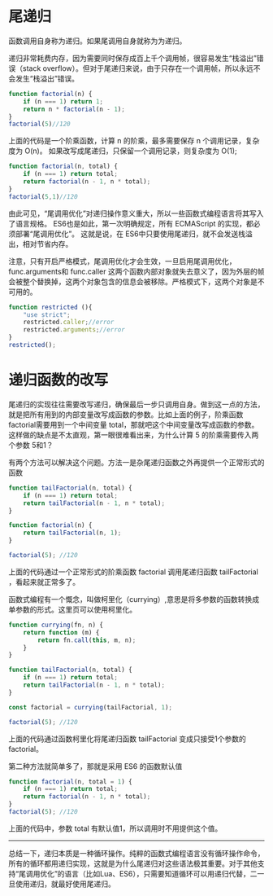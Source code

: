 # 尾递归
函数调用自身称为递归。如果尾调用自身就称为为递归。

递归非常耗费内存，因为需要同时保存成百上千个调用帧，很容易发生“栈溢出”错误（stack overflow）。但对于尾递归来说，由于只存在一个调用帧，所以永远不会发生“栈溢出”错误。

```javascript
function factorial(n) {
    if (n === 1) return 1;
    return n * factorial(n - 1);
}
factorial(5)//120
```
上面的代码是一个阶乘函数，计算 n 的阶乘，最多需要保存 n 个调用记录，复杂度为 O(n)。
如果改写成尾递归，只保留一个调用记录，则复杂度为 O(1);

```javascript
function factorial(n, total) {
    if (n === 1) return total;
    return factorial(n - 1, n * total);
}
factorial(5,1)//120
```

由此可见，“尾调用优化”对递归操作意义重大，所以一些函数式编程语言将其写入了语言规格。
ES6也是如此，第一次明确规定，所有 ECMAScript 的实现，都必须部署“尾调用优化”。
这就是说，在 ES6中只要使用尾递归，就不会发送栈溢出，相对节省内存。

注意，只有开启严格模式，尾调用优化才会生效，一旦启用尾调用优化，func.arguments和 func.caller 这两个函数内部对象就失去意义了，因为外层的帧会被整个替换掉，这两个对象包含的信息会被移除。严格模式下，这两个对象是不可用的。

```javascript
function restricted (){
    "use strict";
    restricted.caller;//error
    restricted.arguments;//error
}
restricted();
```

# 递归函数的改写
尾递归的实现往往需要改写递归，确保最后一步只调用自身。做到这一点的方法，就是把所有用到的内部变量改写成函数的参数。比如上面的例子，阶乘函数 factorial需要用到一个中间变量 total，那就吧这个中间变量改写成函数的参数。
这样做的缺点是不太直观，第一眼很难看出来，为什么计算 5 的阶乘需要传入两个参数 5和1？

有两个方法可以解决这个问题。方法一是杂尾递归函数之外再提供一个正常形式的函数

```javascript
function tailFactorial(n, total) {
    if (n === 1) return total;
    return tailFactorial(n - 1, n * total);
}

function factorial(n) {
    return tailFactorial(n, 1);
}

factorial(5); //120
```

上面的代码通过一个正常形式的阶乘函数 factorial 调用尾递归函数 tailFactorial ，看起来就正常多了。

函数式编程有一个慨念，叫做柯里化（currying）,意思是将多参数的函数转换成单参数的形式。这里页可以使用柯里化。

```javascript
function currying(fn, n) {
    return function (m) {
        return fn.call(this, m, n);
    }
}

function tailFactorial(n, total) {
    if (n === 1) return total;
    return tailFactorial(n - 1, n * total);
}

const factorial = currying(tailFactorial, 1);

factorial(5); //120
```

上面的代码通过函数柯里化将尾递归函数 tailFactorial 变成只接受1个参数的 factorial。

第二种方法就简单多了，那就是采用 ES6 的函数默认值

```javascript
function factorial(n, total = 1) {
    if (n === 1) return total;
    return factorial(n - 1, n * total);
}
factorial(5); //120
```

上面的代码中，参数 total 有默认值1，所以调用时不用提供这个值。

---

总结一下，递归本质是一种循环操作。纯粹的函数式编程语言没有循环操作命令，所有的循环都用递归实现，这就是为什么尾递归对这些语法极其重要。对于其他支持“尾调用优化”的语言（比如Lua、ES6），只需要知道循环可以用递归代替，二一旦使用递归，就最好使用尾递归。